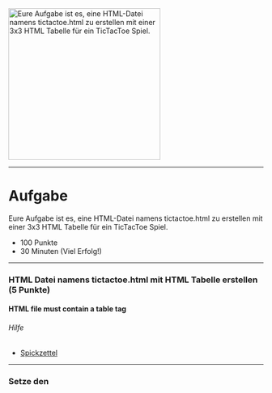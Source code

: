 <img src="https://upload.wikimedia.org/wikipedia/commons/thumb/3/32/Tic_tac_toe.svg/640px-Tic_tac_toe.svg.png" alt="Eure Aufgabe ist es, eine HTML-Datei namens tictactoe.html zu erstellen mit einer 3x3 HTML Tabelle für ein TicTacToe Spiel." width="300"/>

---
# Aufgabe
Eure Aufgabe ist es, eine HTML-Datei namens tictactoe.html zu erstellen mit einer 3x3 HTML Tabelle für ein TicTacToe Spiel.
* 100 Punkte
* 30 Minuten (Viel Erfolg!)

---
### HTML Datei namens tictactoe.html mit HTML Tabelle erstellen (5 Punkte)
#### HTML file must contain a table tag

###### Hilfe
* [Spickzettel](https://www.w3schools.com/tags/tag_table.asp) 


---
### Setze den <title> Tag auf 'Welcome to TicTacToe' (5 Punkte)
#### Set the title tag to 'Welcome to TicTacToe'

### Tabelle mit Tabellenüberschrift erstellen (10 Punkte)
#### Include a table caption titled 'TicTacToe'

### Setze die ID der Tabelle auf 'game' (5 Punkte)
#### Set the table ID to 'game'

###### Hilfe
* [Spickzettel](https://www.w3schools.com/html/html_id.asp) 


---
### HTML Tabelle um 9 Tabellenfelder erweitern (10 Punkte)
#### Create nine cells within the table

### Jeweils pro Tabellenfeld einen <button> hinzufügen (15 Punkte)
#### Place a button in each cell

###### Hilfe
* [Spickzettel](https://www.w3schools.com/tags/tag_button.asp) 


---
### Jeder Button sollte X anzeigen (10 Punkte)
#### Place a button with 'X' in each cell

###### Hilfe
* [Spickzettel](https://www.w3schools.com/tags/tag_button.asp) 


---
### Benennen der IDs jedes Buttons von cell1 bis cell9 (10 Punkte)
#### Assign unique IDs to each button

### Füge außerhalb der Tabelle eine Schaltfläche 'Play' mit der ID 'play' hinzu (10 Punkte)
#### Include a 'Play' button with ID 'play' outside the table

### Füge nun einen 'onclick' event handler hinzu und zeige eine Nachricht mittels alert(); (20 Punkte)
#### looking for onclick handler and javascript call to alert(); 

###### Hilfe
* [Spickzettel](https://www.w3schools.com/jsref/event_onclick.asp) 
* [Spickzettel](https://www.w3schools.com/jsref/met_win_alert.asp) 


---
